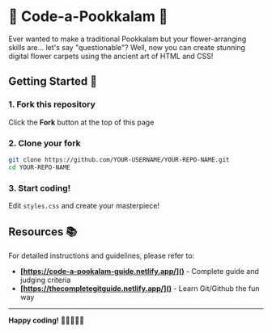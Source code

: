 # 🌸 Code-a-Pookkalam 🌸

Ever wanted to make a traditional Pookkalam but your flower-arranging skills are... let's say "questionable"? Well, now you can create stunning digital flower carpets using the ancient art of HTML and CSS!

## Getting Started 🚀

### 1. Fork this repository
Click the **Fork** button at the top of this page

### 2. Clone your fork
```bash
git clone https://github.com/YOUR-USERNAME/YOUR-REPO-NAME.git
cd YOUR-REPO-NAME
```

### 3. Start coding!
Edit `styles.css` and create your masterpiece!

## Resources 📚

For detailed instructions and guidelines, please refer to:

- **[https://code-a-pookalam-guide.netlify.app/]()** - Complete guide and judging criteria
- **[https://thecompletegitguide.netlify.app/]()** - Learn Git/Github the fun way

---

**Happy coding!** 🎉👨‍💻👩‍💻
